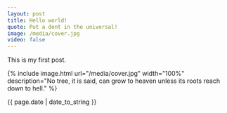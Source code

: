 ```yaml
---
layout: post
title: Hello world!
quote: Put a dent in the universal!
image: /media/cover.jpg
video: false
---
```


This is my first post.

{% include image.html url="/media/cover.jpg" width="100%" description="No tree, it is said, can grow to heaven unless its roots reach down to hell." %}

<p>{{ page.date | date_to_string }}</p>

